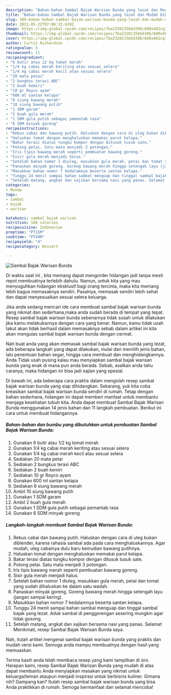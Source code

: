 ```yaml
---
description: "Bahan-bahan Sambal Bajak Warisan Bunda yang lezat dan Mudah Dibuat"
title: "Bahan-bahan Sambal Bajak Warisan Bunda yang lezat dan Mudah Dibuat"
slug: 389-bahan-bahan-sambal-bajak-warisan-bunda-yang-lezat-dan-mudah-dibuat
date: 2021-05-22T07:06:33.639Z
image: https://img-global.cpcdn.com/recipes/7ba2320135b6d306/680x482cq70/sambal-bajak-warisan-bunda-foto-resep-utama.jpg
thumbnail: https://img-global.cpcdn.com/recipes/7ba2320135b6d306/680x482cq70/sambal-bajak-warisan-bunda-foto-resep-utama.jpg
cover: https://img-global.cpcdn.com/recipes/7ba2320135b6d306/680x482cq70/sambal-bajak-warisan-bunda-foto-resep-utama.jpg
author: Curtis Richardson
ratingvalue: 5
reviewcount: 11
recipeingredient:
- "6 butir atau 12 kg tomat merah"
- "1/4 kg cabai merah keriting atau sesuai selera"
- "1/4 kg cabai merah kecil atau sesuai selera"
- "20 mata petai"
- "2 bungkus terasi ABC"
- "2 buah kemiri"
- "10 gr Royco ayam"
- "600 ml santan kelapa"
- "6 siung bawang merah"
- "10 siung bawang putih"
- "1 SDM garam"
- "2 buah gula merah"
- "1 SDM gula putih sebagai pemantab rasa"
- "6 SDM minyak goreng"
recipeinstructions:
- "Rebus cabai dan bawang putih. Haluskan dengan cara di uleg bukan diblender, karena rahasia sambal ada pada cara menghaluskannya. Agar mudah, uleg cabainya dulu baru kemudian bawang putihnya."
- "Haluskan tomat dengan menghaluskan memakai parut kelapa."
- "Bakar terasi diatas tungku kompor dengan ditusuk tusuk sate."
- "Potong petai. Satu mata menjadi 3 potongan."
- "Iris tipis bawang merah seperti pembuatan bawang goreng."
- "Sisir gula merah menjadi halus."
- "Setelah bahan nomor 1 diuleg, masukkan gula merah, petai dan tomat yang sudah dihaluskan ke dalam satu wadah."
- "Panaskan minyak goreng. Goreng bawang merah hingga setengah layu (jangan sampai kering)."
- "Masukkan bahan nomor 7 kedalamnya beserta santan kelapa."
- "Tunggu 24 menit sampai bahan sambal menguap dan tinggal sambal bajak yang lezat. Aduk sambal di penggorengan sesering mungkin agar tidak gosong."
- "Setelah matang, angkat dan sajikan bersama nasi yang panas. Selamat Menikmati, resep Sambal Bajak Warisan Bunda saya."
categories:
- Resep
tags:
- sambal
- bajak
- warisan

katakunci: sambal bajak warisan 
nutrition: 180 calories
recipecuisine: Indonesian
preptime: "PT15M"
cooktime: "PT49M"
recipeyield: "4"
recipecategory: Dessert

---
```



![Sambal Bajak Warisan Bunda](https://img-global.cpcdn.com/recipes/7ba2320135b6d306/680x482cq70/sambal-bajak-warisan-bunda-foto-resep-utama.jpg)

Di waktu  saat ini , kita memang dapat mengorder hidangan jadi tanpa mesti repot membuatnya terlebih dahulu. Namun, untuk kita yang mau menyuguhkan hidangan eksklusif bagi orang tercinta, maka kita memang lebih bagus memasaknya sendiri. Pasalnya, memasak sendiri lebih sehat dan dapat menyesuaikan sesuai selera keluarga.

Jika anda sedang mencari ide cara membuat sambal bajak warisan bunda yang nikmat dan sederhana,maka anda sudah berada di tempat yang tepat. Resep sambal bajak warisan bunda  sebenarnya tidak susah untuk dilakukan jika kamu melakukannya dengan cara yang benar. Namun, kamu tidak usah takut akan tidak berhasil dalam memasaknya 
sebab dalam artikel ini kita akan mengulas sambal bajak warisan bunda dengan cermat.  



Nah buat anda yang akan memasak sambal bajak warisan bunda yang lezat, ada beberapa langkah yang dapat dilakukan, mulai dari memilih jenis bahan, lalu penentuan bahan segar, hingga cara membuat dan menghidangkannya. Anda Tidak usah pusing kalau mau menyiapkan sambal bajak warisan bunda yang enak di mana pun anda berada. Sebab, asalkan anda  tahu caranya, maka hidangan ini bisa jadi sajian yang spesial.

Di bawah ini, ada beberapa cara praktis  dalam mengolah resep sambal bajak warisan bunda yang siap dihidangkan. Sekarang, yuk kita coba kreasikan sambal bajak warisan bunda sendiri di rumah. Tetap dengan bahan sederhana, hidangan ini dapat memberi manfaat untuk membantu menjaga kesehatan tubuh kita. Anda dapat membuat Sambal Bajak Warisan Bunda menggunakan 14 jenis bahan dan 11 langkah pembuatan. Berikut ini cara untuk membuat hidangannya.

<!--inarticleads1-->

##### Bahan-bahan dan bumbu yang dibutuhkan untuk pembuatan Sambal Bajak Warisan Bunda:

1. Gunakan 6 butir atau 1/2 kg tomat merah
1. Gunakan 1/4 kg cabai merah keriting atau sesuai selera
1. Gunakan 1/4 kg cabai merah kecil atau sesuai selera
1. Sediakan 20 mata petai
1. Sediakan 2 bungkus terasi ABC
1. Sediakan 2 buah kemiri
1. Sediakan 10 gr Royco ayam
1. Gunakan 600 ml santan kelapa
1. Sediakan 6 siung bawang merah
1. Ambil 10 siung bawang putih
1. Gunakan 1 SDM garam
1. Ambil 2 buah gula merah
1. Gunakan 1 SDM gula putih sebagai pemantab rasa
1. Gunakan 6 SDM minyak goreng




<!--inarticleads2-->

##### Langkah-langkah membuat Sambal Bajak Warisan Bunda:

1. Rebus cabai dan bawang putih. Haluskan dengan cara di uleg bukan diblender, karena rahasia sambal ada pada cara menghaluskannya. Agar mudah, uleg cabainya dulu baru kemudian bawang putihnya.
1. Haluskan tomat dengan menghaluskan memakai parut kelapa.
1. Bakar terasi diatas tungku kompor dengan ditusuk tusuk sate.
1. Potong petai. Satu mata menjadi 3 potongan.
1. Iris tipis bawang merah seperti pembuatan bawang goreng.
1. Sisir gula merah menjadi halus.
1. Setelah bahan nomor 1 diuleg, masukkan gula merah, petai dan tomat yang sudah dihaluskan ke dalam satu wadah.
1. Panaskan minyak goreng. Goreng bawang merah hingga setengah layu (jangan sampai kering).
1. Masukkan bahan nomor 7 kedalamnya beserta santan kelapa.
1. Tunggu 24 menit sampai bahan sambal menguap dan tinggal sambal bajak yang lezat. Aduk sambal di penggorengan sesering mungkin agar tidak gosong.
1. Setelah matang, angkat dan sajikan bersama nasi yang panas. Selamat Menikmati, resep Sambal Bajak Warisan Bunda saya.




Nah, itulah artikel mengenai  sambal bajak warisan bunda  yang praktis dan mudah versi kami. Semoga anda mampu membuatnya dengan hasil yang memuaskan. 

Terima kasih anda telah membaca resep yang kami tampilkan di sini. Harapan kami, resep  Sambal Bajak Warisan Bunda yang mudah di atas dapat membantu Anda menyiapkan masakan yang nikmat untuk keluarga/teman ataupun menjadi inspirasi untuk berbisnis kuliner. Gimana nih? Gampang kan? Itulah resep sambal bajak warisan bunda yang bisa Anda praktikkan di rumah. Semoga bermanfaat dan selamat mencoba!

